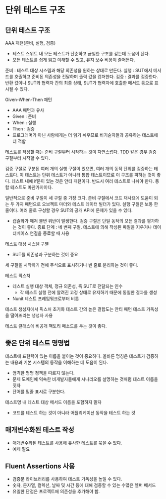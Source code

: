 # 단위 테스트 구조

## 단위 테스트 구조

AAA 패턴(준비, 실행, 검증)
- 테스트 스위트 내 모든 테스트가 단순하고 균일한 구조를 갖는데 도움이 된다.
- 모든 테스트를 쉽게 읽고 이해할 수 있고, 유지 보수 비용이 줄어든다.

준비 : 테스트 대상 시스템과 해당 의존성을 원하는 상태로 만든다.
실행 : SUT에서 메서드를 호출하고 준비된 의존성을 전달하며 출력 값을 캡쳐한다.
검증 : 결과를 검증한다. 반환 값이나 SUT와 협력자 간의 최종 상태, SUT가 협력자에 호출한 메서드 등으로 표시될 수 있다.

Given-When-Then 패턴
- AAA 패턴과 유사
- Given : 준비
- When : 실행
- Then : 검증
- 프로그래머가 아닌 사람에게는 더 읽기 쉬우므로 비기술자들과 공유하는 테스트에 더 적합

테스트를 작성할 때는 준비 구절부터 시작하는 것이 자연스럽다.
TDD 같은 경우 검증 구절부터 시작할 수 있다.

검증 구절로 구분된 여러 개의 실행 구절이 있으면, 여러 개의 동작 단위를 검증하는 테스트다.
이 테스트는 단위 테스트가 아니라 통합 테스트이므로 이 구조를 피하는 것이 좋다.
테스트 내에 if문이 있는 것은 안티 패턴이다. 반드시 여러 테스트로 나눠야 한다. 통합 테스트도 마찬가지이다.

일반적으로 준비 구절이 세 구절 중 가장 크다.
준비 구절에서 코드 재사요에 도움이 되는 두 가지 패턴으로 오브젝트 마더와 테스트 데이터 빌더가 있다.
실행 구절은 보통 한 줄이다. 여러 줄로 구성할 경우 SUT의 공개 API에 문제가 있을 수 있다.
- 캡슐화가 깨져 불변 위반이 발생한다.
검증 구절은 단일 동작의 모든 결과를 평가하는 것이 좋다.
종료 단계 : 네 번째 구절. 테스트에 의해 작성된 파일을 지우거나 데이터베이스 연결을 종료할 때 사용

테스트 대상 시스템 구별
- SUT를 의존성과 구분하는 것이 중요

세 구절을 시작하기 전에 주석으로 표시하거나 빈 줄로 분리하는 것이 좋다.

테스트 픽스처
- 테스트 실행 대상 객체, 정규 의존성, 즉 SUT로 전달되는 인수
  - 각 테스트 실행 전에 알려진 고정 상태로 유지하기 때문에 동일한 결과를 생성
- Nunit 테스트 프레임워크로부터 비롯

테스트 생성자에서 픽스처 초기화
테스트 간의 높은 결합도는 안티 패턴
테스트 가독성을 떨어뜨리는 생성자 사용

테스트 클래스에 비공개 팩토리 메소드를 두는 것이 좋다.

## 좋은 단위 테스트 명명법

테스트에 표현력이 있는 이름을 붙이는 것이 중요하다.
올바른 명칭은 테스트가 검증하는 내용과 기본 시스템의 동작을 이해하는 데 도움이 된다.

- 엄격한 명명 정책을 따르지 않는다.
- 문제 도메인에 익숙한 비개발자들에게 시나리오를 설명하는 것처럼 테스트 이름을 짓자
- 단어를 밑줄 표시로 구분한다.

테스트명 내 테스트 대상 메서드 이름을 포함하지 말자
- 코드를 테스트 하는 것이 아니라 어플리케이션 동작을 테스트 하는 것

## 매개변수화된 테스트 작성

- 매개변수화된 테스트를 사용해 유사한 테스트를 묶을 수 있다.
- 예제 필요

## Fluent Assertions 사용

- 검증문 라이브러리를 사용하여 테스트 가독성을 높일 수 있다.
- 숫자, 문자열, 컬렉션, 날짜 및 시간 등에 대해 검증할 수 있는 수많은 헬퍼 메서드 
- 유일한 단점은 프로젝트에 의존성을 추가해야 함.
